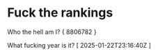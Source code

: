 # Fuck the rankings

Who the hell am I?
{ 8806782 }

What fucking year is it?
[ 2025-01-22T23:16:40Z ]
